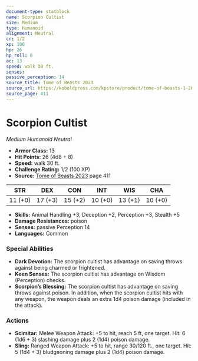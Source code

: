 ```yaml
---
document-type: statblock
name: Scorpion Cultist
size: Medium
type: Humanoid
alignment: Neutral
cr: 1/2
xp: 100
hp: 26
hp_roll: 8
ac: 13
speed: walk 30 ft.
senses: 
passive_perception: 14
source_title: Tome of Beasts 2023
source_url: https://koboldpress.com/kpstore/product/tome-of-beasts-1-2023-edition/
source_page: 411
---
```


# Scorpion Cultist

*Medium* *Humanoid* *Neutral*

- **Armor Class:** 13
- **Hit Points:** 26 (4d8 + 8)
- **Speed:** walk 30 ft.
- **Challenge Rating:** 1/2 (100 XP)
- **Source:** [Tome of Beasts 2023](https://koboldpress.com/kpstore/product/tome-of-beasts-1-2023-edition/) page 411

| STR | DEX | CON | INT | WIS | CHA |
| --- | --- | --- | --- | --- | --- |
| 11 (+0) | 17 (+3) | 15 (+2) | 10 (+0) | 13 (+1) | 10 (+0) |

- **Skills:** Animal Handling +3, Deception +2, Perception +3, Stealth +5
- **Damage Resistances:** poison
- **Senses:** passive Perception 14
- **Languages:** Common

### Special Abilities

- **Dark Devotion:** The scorpion cultist has advantage on saving throws against being charmed or frightened.
- **Keen Senses:** The scorpion cultist has advantage on Wisdom (Perception) checks.
- **Scorpion’s Blessing:** The scorpion cultist has advantage on saving throws against poison. In addition, when the scorpion cultist hits with any weapon, the weapon deals an extra 1d4 poison damage (included in the attack).

### Actions

- **Scimitar:** Melee Weapon Attack: +5 to hit, reach 5 ft, one target. Hit: 6 (1d6 + 3) slashing damage plus 2 (1d4) poison damage.
- **Sling:** Ranged Weapon Attack: +5 to hit, range 30/120 ft., one target. Hit: 5 (1d4 + 3) bludgeoning damage plus 2 (1d4) poison damage.
